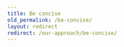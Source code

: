```yaml
---
title: Be concise
old_permalink: /be-concise/
layout: redirect
redirect: /our-approach/be-concise/
---
```

